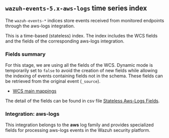 ## `wazuh-events-5.x-aws-logs` time series index

The `wazuh-events-*` indices store events received from monitored endpoints through the aws-logs integration.

This is a time-based (stateless) index. The index includes the WCS fields and the fields of the corresponding aws-logs integration.

### Fields summary

For this stage, we are using all the fields of the WCS. Dynamic mode is temporarily set to `false` to avoid the creation of new fields while allowing the indexing of events containing fields not in the schema. These fields can be retrieved from the original event (`_source`).

- [WCS main mappings](../../stateless/docs/fields.csv)

The detail of the fields can be found in csv file [Stateless Aws-Logs Fields](fields.csv).

### Integration: aws-logs

This integration belongs to the **aws** log family and provides specialized fields for processing aws-logs events in the Wazuh security platform.
